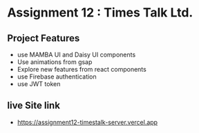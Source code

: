 
# Assignment 12 : Times Talk Ltd.





## Project  Features

- use MAMBA UI and Daisy UI components
- Use animations from  gsap
- Explore new features from react components
- use Firebase authentication
- use JWT token 


## live Site link
- https://assignment12-timestalk-server.vercel.app